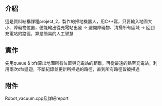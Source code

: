 ## 介紹 
這是資料結構課程project_2，製作的掃地機器人，用C++寫，只要輸入地圖大小、障礙物位置，便能輸出從充電站出發 -> 避開障礙物、清掃所有區域 -> 回到充電站的路徑，算是簡易的人工智慧
## 實作 
先用queue & bfs算出地圖所有位置與充電站的距離，再從最遠的點至充電站，利用兩次dfs遞迴，不斷紀錄並更新所掃過的路徑，直到所有路徑皆被掃過
## 附件
Robot_vacuum.cpp及詳細report
